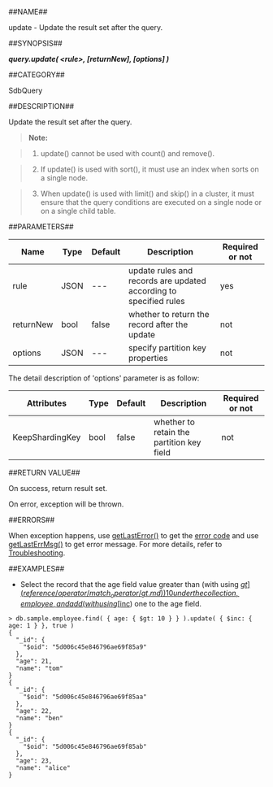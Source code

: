 
##NAME##

update - Update the result set after the query.

##SYNOPSIS##

***query.update( \<rule\>, [returnNew], [options] )***

##CATEGORY##

SdbQuery

##DESCRIPTION##

Update the result set after the query.

> **Note:** 

> 1. update() cannot be used with count() and remove().

> 2. If update() is used with sort(), it must use an index when sorts on a single node.

> 3. When update() is used with limit() and skip() in a cluster, it must ensure that the query conditions are executed on a single node or on a single child table.

##PARAMETERS##

| Name      | Type | Default | Description | Required or not |
| --------- | ---- | ------- | ----------- | --------------- |
| rule      | JSON | ---     | update rules and records are updated according to specified rules | yes |
| returnNew | bool | false   | whether to return the record after the update | not |
| options   | JSON | ---     | specify partition key properties | not |

The detail description of 'options' parameter is as follow:

| Attributes      | Type | Default | Description | Required or not |
| --------------- | ---- | ------- | ----------- | --------------- |
| KeepShardingKey | bool | false   | whether to retain the partition key field | not |

##RETURN VALUE##

On success, return result set.

On error, exception will be thrown.

##ERRORS##

When exception happens, use [getLastError()](manual/Manual/Sequoiadb_Command/Global/getLastError.md) to get the [error code](manual/Manual/Sequoiadb_error_code.md) and use [getLastErrMsg()](manual/Manual/Sequoiadb_Command/Global/getLastErrMsg.md) to get error message. For more details, refer to [Troubleshooting](manual/FAQ/faq_sdb.md).

##EXAMPLES##

* Select the record that the age field value greater than (with using [$gt](reference/operator/match_operator/gt.md)) 10 under the collection, employee, and add (with using [$inc](reference/operator/update_operator/inc.md)) one to the age field.

```lang-javascript
> db.sample.employee.find( { age: { $gt: 10 } } ).update( { $inc: { age: 1 } }, true )
{
  "_id": {
    "$oid": "5d006c45e846796ae69f85a9"
  },
  "age": 21,
  "name": "tom"
}
{
  "_id": {
    "$oid": "5d006c45e846796ae69f85aa"
  },
  "age": 22,
  "name": "ben"
}
{
  "_id": {
    "$oid": "5d006c45e846796ae69f85ab"
  },
  "age": 23,
  "name": "alice"
}
```
